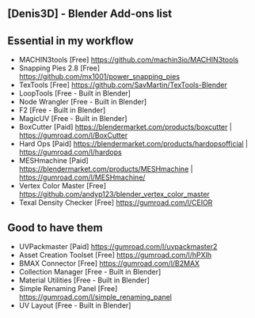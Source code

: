 ## [Denis3D] - Blender Add-ons list

## Essential in my workflow

- MACHIN3tools [Free] https://github.com/machin3io/MACHIN3tools
- Snapping Pies 2.8 [Free] https://github.com/mx1001/power_snapping_pies
- TexTools [Free] https://github.com/SavMartin/TexTools-Blender
- LoopTools [Free - Built in Blender]  
- Node Wrangler [Free - Built in Blender] 
- F2 [Free - Built in Blender] 
- MagicUV [Free - Built in Blender] 
- BoxCutter [Paid] https://blendermarket.com/products/boxcutter | https://gumroad.com/l/BoxCutter
- Hard Ops [Paid] https://blendermarket.com/products/hardopsofficial | https://gumroad.com/l/hardops
- MESHmachine [Paid] https://blendermarket.com/products/MESHmachine | https://gumroad.com/l/MESHmachine/
- Vertex Color Master [Free] https://github.com/andyp123/blender_vertex_color_master
- Texal Density Checker [Free] https://gumroad.com/l/CEIOR

## Good to have them

- UVPackmaster [Paid] https://gumroad.com/l/uvpackmaster2
- Asset Creation Toolset [Free] https://gumroad.com/l/hPXIh
- BMAX Connector [Free] https://gumroad.com/l/B2MAX
- Collection Manager [Free - Built in Blender]
- Material Utilities [Free - Built in Blender]
- Simple Renaming Panel [Free] https://gumroad.com/l/simple_renaming_panel
- UV Layout [Free - Built in Blender]
